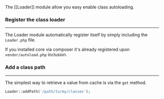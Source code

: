 The [[Loader]] module allow you easy enable class autoloading.

### Register the class loader
---

The Loader module automatically register itself by simply including the `Loader.php` file.

If you installed core via composer it's already registered upon `vendor/autoload.php` inclusion.


### Add a class path
---

The simplest way to retrieve a value from cache is via the `get` method.

```php
Loader::addPath('/path/to/my/classes');
```
